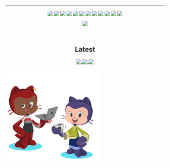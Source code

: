 <p align="center">
  <hr />
  <p align="center">
  <img align="center" src="https://img.shields.io/badge/vscode-tool-blue?style=flat" />
  <img align="center" src="https://img.shields.io/badge/intellij-tool-red?style=flat" /> 
  <img align="center" src="https://img.shields.io/badge/graphql-tool-ff69b4?style=flat" />  
  <img align="center" src="https://img.shields.io/badge/cypress-tool-brightgreen?style=flat" /> 
  <img align="center" src="https://img.shields.io/badge/heroku-tool-blueviolet?style=flat" />
  <img align="center" src="https://img.shields.io/badge/angular-tool-red?style=flat" /> 
  <img align="center" src="https://img.shields.io/badge/azure-tool-blue?style=flat" />
  <img align="center" src="https://img.shields.io/badge/git-tool-orange?style=flat" />
  <img align="center" src="https://img.shields.io/badge/apollo-tool-violet?style=flat" />
  <img align="center" src="https://img.shields.io/badge/bootstrap-tool-blueviolet?style=flat" />
  <img align="center" src="https://img.shields.io/badge/nodejs-tool-brightgreen?style=flat" />  
  <img align="center" src="https://img.shields.io/badge/reactnative-tool-indigo?style=flat" /> 
</p>
<p align="center">
  <img align="center" src="https://github-readme-stats.vercel.app/api/top-langs/?username=peta-byte&theme=jolly&layout=compact" />
  </p>
<br />
<p>
  <h2 align="center">Latest</h2>
  <p align="center">
  <a href="https://github.com/peta-byte/jupyter-data-analysis">
  <img align="center" src="https://github-readme-stats.vercel.app/api/pin/?username=peta-byte&repo=jupyter-data-analysis&theme=jolly" />
  </a>
  <a href="https://github.com/peta-byte/Dynamic-Debate-Mobile">
  <img align="center" src="https://github-readme-stats.vercel.app/api/pin/?username=peta-byte&repo=Dynamic-Debate-Mobile&theme=jolly" />
  </a>
  <a href="https://github.com/peta-byte/js-arrays">
  <img align="center" src="https://github-readme-stats.vercel.app/api/pin/?username=peta-byte&repo=js-arrays&theme=jolly" />
  </a>
  <p> 
    <img height="300" src="https://github.com/peta-byte/peta-byte/blob/main/peta-octocats.png?raw=true" />
  </p>
  </p>
<br />
</p>


